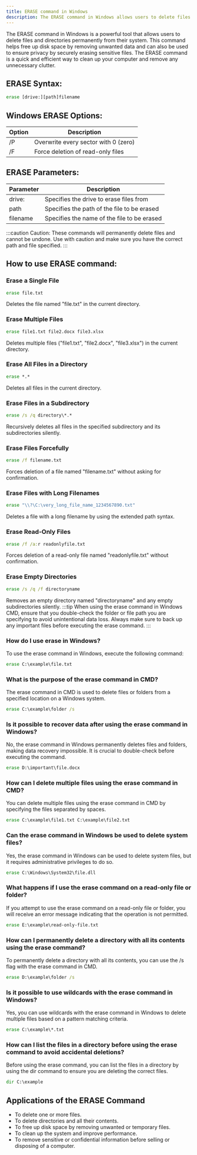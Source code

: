 ```yaml
---
title: ERASE command in Windows
description: The ERASE command in Windows allows users to delete files and directories permanently. It helps free up disk space and ensure privacy by securely removing sensitive data.
---
```


The ERASE command in Windows is a powerful tool that allows users to delete files and directories permanently from their system. This command helps free up disk space by removing unwanted data and can also be used to ensure privacy by securely erasing sensitive files. The ERASE command is a quick and efficient way to clean up your computer and remove any unnecessary clutter.

## ERASE Syntax:
```cmd
erase [drive:][path]filename
```

## Windows ERASE Options:
| Option | Description                           |
|--------|---------------------------------------|
| /P     | Overwrite every sector with 0 (zero) |
| /F     | Force deletion of read-only files     |

## ERASE Parameters:
| Parameter | Description                                       |
|-----------|---------------------------------------------------|
| drive:    | Specifies the drive to erase files from           |
| path      | Specifies the path of the file to be erased       |
| filename  | Specifies the name of the file to be erased       |

:::caution
Caution: These commands will permanently delete files and cannot be undone. Use with caution and make sure you have the correct path and file specified.
:::
## How to use ERASE command:
### Erase a Single File
```cmd
erase file.txt
```
Deletes the file named "file.txt" in the current directory.

### Erase Multiple Files
```cmd
erase file1.txt file2.docx file3.xlsx
```
Deletes multiple files ("file1.txt", "file2.docx", "file3.xlsx") in the current directory.

### Erase All Files in a Directory
```cmd
erase *.*
```
Deletes all files in the current directory.

### Erase Files in a Subdirectory
```cmd
erase /s /q directory\*.*
```
Recursively deletes all files in the specified subdirectory and its subdirectories silently.

### Erase Files Forcefully
```cmd
erase /f filename.txt
```
Forces deletion of a file named "filename.txt" without asking for confirmation.

### Erase Files with Long Filenames
```cmd
erase "\\?\C:\very_long_file_name_1234567890.txt"
```
Deletes a file with a long filename by using the extended path syntax.

### Erase Read-Only Files
```cmd
erase /f /a:r readonlyfile.txt
```
Forces deletion of a read-only file named "readonlyfile.txt" without confirmation.

### Erase Empty Directories
```cmd
erase /s /q /f directoryname
```
Removes an empty directory named "directoryname" and any empty subdirectories silently.
:::tip
When using the erase command in Windows CMD, ensure that you double-check the folder or file path you are specifying to avoid unintentional data loss. Always make sure to back up any important files before executing the erase command.
:::

### How do I use erase in Windows?
To use the erase command in Windows, execute the following command:
```cmd
erase C:\example\file.txt
```

### What is the purpose of the erase command in CMD?
The erase command in CMD is used to delete files or folders from a specified location on a Windows system.
```cmd
erase C:\example\folder /s
```

### Is it possible to recover data after using the erase command in Windows?
No, the erase command in Windows permanently deletes files and folders, making data recovery impossible. It is crucial to double-check before executing the command.
```cmd
erase D:\important\file.docx
```

### How can I delete multiple files using the erase command in CMD?
You can delete multiple files using the erase command in CMD by specifying the files separated by spaces.
```cmd
erase C:\example\file1.txt C:\example\file2.txt
```

### Can the erase command in Windows be used to delete system files?
Yes, the erase command in Windows can be used to delete system files, but it requires administrative privileges to do so.
```cmd
erase C:\Windows\System32\file.dll
```

### What happens if I use the erase command on a read-only file or folder?
If you attempt to use the erase command on a read-only file or folder, you will receive an error message indicating that the operation is not permitted.
```cmd
erase E:\example\read-only-file.txt
```

### How can I permanently delete a directory with all its contents using the erase command?
To permanently delete a directory with all its contents, you can use the /s flag with the erase command in CMD.
```cmd
erase D:\example\folder /s
```

### Is it possible to use wildcards with the erase command in Windows?
Yes, you can use wildcards with the erase command in Windows to delete multiple files based on a pattern matching criteria.
```cmd
erase C:\example\*.txt
```

### How can I list the files in a directory before using the erase command to avoid accidental deletions?
Before using the erase command, you can list the files in a directory by using the dir command to ensure you are deleting the correct files.
```cmd
dir C:\example
```

## Applications of the ERASE Command

- To delete one or more files.
- To delete directories and all their contents.
- To free up disk space by removing unwanted or temporary files.
- To clean up the system and improve performance.
- To remove sensitive or confidential information before selling or disposing of a computer.